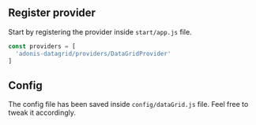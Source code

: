## Register provider

Start by registering the provider inside `start/app.js` file.

```js
const providers = [
  'adonis-datagrid/providers/DataGridProvider'
]
```

## Config

The config file has been saved inside `config/dataGrid.js` file. Feel free to tweak it accordingly.
